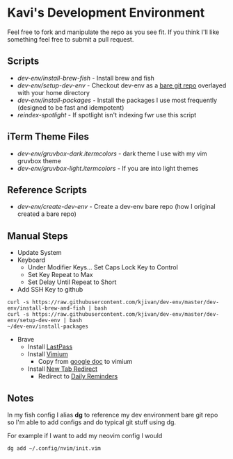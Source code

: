 # Kavi's Development Environment

Feel free to fork and manipulate the repo as you see fit. If you think I'll like something feel free to submit a pull request.

## Scripts
- *dev-env/install-brew-fish* - Install brew and fish
- *dev-env/setup-dev-env* - Checkout dev-env as a [bare git repo](https://www.saintsjd.com/2011/01/what-is-a-bare-git-repository/) overlayed with your home directory
- *dev-env/install-packages* - Install the packages I use most frequently (designed to be fast and idempotent)
- *reindex-spotlight* - If spotlight isn't indexing fwr use this script

## iTerm Theme Files
- *dev-env/gruvbox-dark.itermcolors* - dark theme I use with my vim gruvbox theme
- *dev-env/gruvbox-light.itermcolors* - If you are into light themes

## Reference Scripts
- *dev-env/create-dev-env* - Create a dev-env bare repo (how I original created a bare repo)

## Manual Steps
- Update System
- Keyboard
    - Under Modifier Keys... Set Caps Lock Key to Control
    - Set Key Repeat to Max
    - Set Delay Until Repeat to Short
- Add SSH Key to github
```
curl -s https://raw.githubusercontent.com/kjivan/dev-env/master/dev-env/install-brew-and-fish | bash
curl -s https://raw.githubusercontent.com/kjivan/dev-env/master/dev-env/setup-dev-env | bash
~/dev-env/install-packages
```

- Brave
    - Install [LastPass](https://chrome.google.com/webstore/detail/lastpass-free-password-ma/hdokiejnpimakedhajhdlcegeplioahd)
    - Install [Vimium](https://chrome.google.com/webstore/detail/vimium/dbepggeogbaibhgnhhndojpepiihcmeb)
        - Copy from [google doc](https://docs.google.com/document/d/1tBjtwWiP-zOM1NK4QjnQqlKhoUCNYLijwyKi4zzTTQM/edit?usp=sharing) to vimium
    - Install [New Tab Redirect](https://chrome.google.com/webstore/detail/new-tab-redirect/icpgjfneehieebagbmdbhnlpiopdcmna)
        - Redirect to [Daily Reminders](https://kjivan.io/posts/daily-reminders.html)

## Notes
In my fish config I alias **dg** to reference my dev environment bare git repo so I'm able to add configs and do typical git stuff using dg.

For example if I want to add my neovim config I would

    dg add ~/.config/nvim/init.vim

